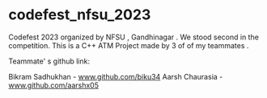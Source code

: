 # codefest_nfsu_2023
Codefest 2023 organized by NFSU , Gandhinagar . We stood second in the competition. This is a C++ ATM Project made by 3 of of my teammates .

Teammate' s github link:

Bikram Sadhukhan - www.github.com/biku34 Aarsh Chaurasia - www.github.com/aarshx05
